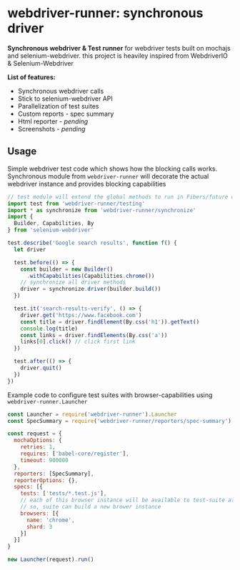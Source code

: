 # webdriver-runner: synchronous driver

**Synchronous webdriver & Test runner** for webdriver tests built on mochajs and selenium-webdriver. this project is heaviley inspired from WebdriverIO & Selenium-Webdriver

**List of features:**
* Synchronous webdriver calls
* Stick to selenium-webdriver API
* Parallelization of test suites
* Custom reports - spec summary
* Html reporter - *pending*
* Screenshots - *pending*

## Usage

Simple webdriver test code which shows how the blocking calls works. Synchronous module from `webdriver-runner` will decorate the actual webdriver instance and provides blocking capabilities

``` javascript
// test module will extend the global methods to run in Fibers/future context
import test from 'webdriver-runner/testing'
import * as synchronize from 'webdriver-runner/synchronize'
import {
  Builder, Capabilities, By
} from 'selenium-webdriver'

test.describe('Google search results', function f() {
  let driver

  test.before(() => {
    const builder = new Builder()
      .withCapabilities(Capabilities.chrome())
    // synchronize all driver methods
    driver = synchronize.driver(builder.build())
  })

  test.it('search-results-verify', () => {
    driver.get('https://www.facebook.com')
    const title = driver.findElement(By.css('h1')).getText()
    console.log(title)
    const links = driver.findElements(By.css('a'))
    links[0].click() // click first link
  })

  test.after(() => {
    driver.quit()
  })
})
```

Example code to configure test suites with browser-capabilities using `webdriver-runner.Launcher`

``` javascript
const Launcher = require('webdriver-runner').Launcher
const SpecSummary = require('webdriver-runner/reporters/spec-summary').default

const request = {
  mochaOptions: {
    retries: 1,
    requires: ['babel-core/register'],
    timeout: 900000
  },
  reporters: [SpecSummary],
  reporterOptions: {},
  specs: [{
    tests: ['tests/*.test.js'],
    // each of this browser instance will be available to test-suite at runtime in global scope (`global.browserConfig`)
    // so, suite can build a new brower instance
    browsers: [{
      name: 'chrome',
      shard: 3
    }]
  }]
}

new Launcher(request).run()
```
